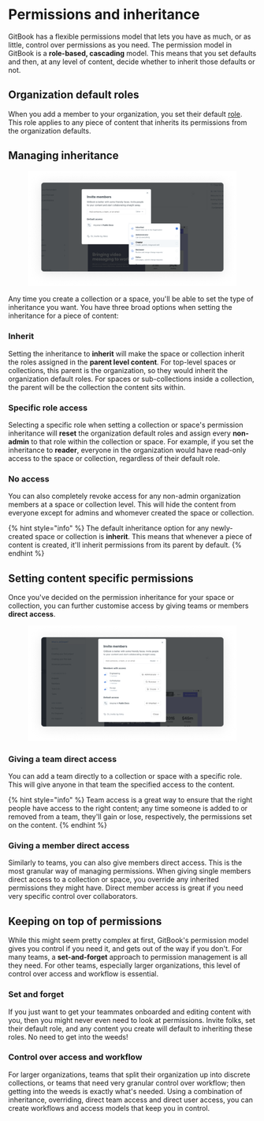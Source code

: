# Permissions and inheritance

GitBook has a flexible permissions model that lets you have as much, or as little, control over permissions as you need. The permission model in GitBook is a **role-based, cascading** model. This means that you set defaults and then, at any level of content, decide whether to inherit those defaults or not.

## Organization default roles

When you add a member to your organization, you set their default [role](roles.md). This role applies to any piece of content that inherits its permissions from the organization defaults.

## Managing inheritance

<figure><img src="../../.gitbook/assets/Cascading permissions.png" alt="An opened invite members panel with default access options expanded, allowing you to select from no access, commenter, reader, editor, reviewer and admin"><figcaption></figcaption></figure>

Any time you create a collection or a space, you'll be able to set the type of inheritance you want. You have three broad options when setting the inheritance for a piece of content:

### Inherit

Setting the inheritance to **inherit** will make the space or collection inherit the roles assigned in the **parent level content**. For top-level spaces or collections, this parent is the organization, so they would inherit the organization default roles. For spaces or sub-collections inside a collection, the parent will be the collection the content sits within.

### Specific role access

Selecting a specific role when setting a collection or space's permission inheritance will **reset** the organization default roles and assign every **non-admin** to that role within the collection or space. For example, if you set the inheritance to **reader**, everyone in the organization would have read-only access to the space or collection, regardless of their default role.

### No access

You can also completely revoke access for any non-admin organization members at a space or collection level. This will hide the content from everyone except for admins and whomever created the space or collection.

{% hint style="info" %}
The default inheritance option for any newly-created space or collection is **inherit**. This means that whenever a piece of content is created, it'll inherit permissions from its parent by default.
{% endhint %}

## Setting content specific permissions

Once you've decided on the permission inheritance for your space or collection, you can further customise access by giving teams or members **direct access**.

<figure><img src="../../.gitbook/assets/Content level permissions.png" alt="Invite panel open with number of teams added in. Each team has a different permission assigned to to the content. "><figcaption></figcaption></figure>

### Giving a team direct access

You can add a team directly to a collection or space with a specific role. This will give anyone in that team the specified access to the content.

{% hint style="info" %}
Team access is a great way to ensure that the right people have access to the right content; any time someone is added to or removed from a team, they'll gain or lose, respectively, the permissions set on the content.
{% endhint %}

### Giving a member direct access

Similarly to teams, you can also give members direct access. This is the most granular way of managing permissions. When giving single members direct access to a collection or space, you override any inherited permissions they might have. Direct member access is great if you need very specific control over collaborators.

## Keeping on top of permissions

While this might seem pretty complex at first, GitBook's permission model gives you control if you need it, and gets out of the way if you don't. For many teams, a **set-and-forget** approach to permission management is all they need. For other teams, especially larger organizations, this level of control over access and workflow is essential.

### Set and forget

If you just want to get your teammates onboarded and editing content with you, then you might never even need to look at permissions. Invite folks, set their default role, and any content you create will default to inheriting these roles. No need to get into the weeds!

### Control over access and workflow

For larger organizations, teams that split their organization up into discrete collections, or teams that need very granular control over workflow; then getting into the weeds is exactly what's needed. Using a combination of inheritance, overriding, direct team access and direct user access, you can create workflows and access models that keep you in control.
